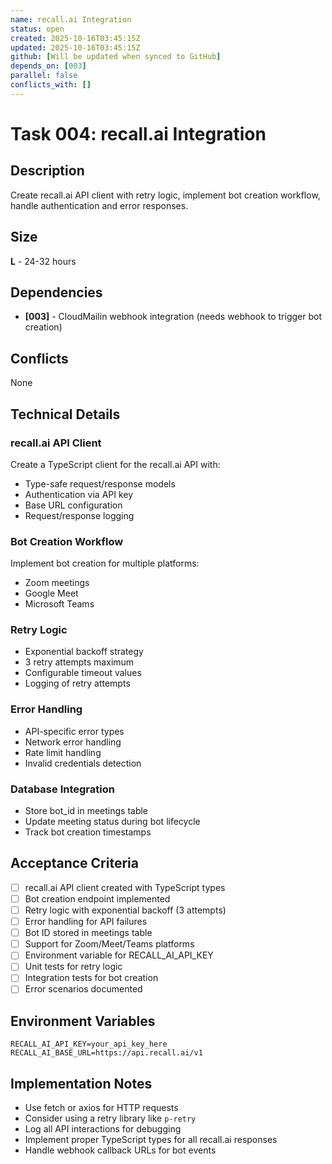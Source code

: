 ```yaml
---
name: recall.ai Integration
status: open
created: 2025-10-16T03:45:15Z
updated: 2025-10-16T03:45:15Z
github: [Will be updated when synced to GitHub]
depends_on: [003]
parallel: false
conflicts_with: []
---
```


# Task 004: recall.ai Integration

## Description

Create recall.ai API client with retry logic, implement bot creation workflow, handle authentication and error responses.

## Size

**L** - 24-32 hours

## Dependencies

- **[003]** - CloudMailin webhook integration (needs webhook to trigger bot creation)

## Conflicts

None

## Technical Details

### recall.ai API Client

Create a TypeScript client for the recall.ai API with:
- Type-safe request/response models
- Authentication via API key
- Base URL configuration
- Request/response logging

### Bot Creation Workflow

Implement bot creation for multiple platforms:
- Zoom meetings
- Google Meet
- Microsoft Teams

### Retry Logic

- Exponential backoff strategy
- 3 retry attempts maximum
- Configurable timeout values
- Logging of retry attempts

### Error Handling

- API-specific error types
- Network error handling
- Rate limit handling
- Invalid credentials detection

### Database Integration

- Store bot_id in meetings table
- Update meeting status during bot lifecycle
- Track bot creation timestamps

## Acceptance Criteria

- [ ] recall.ai API client created with TypeScript types
- [ ] Bot creation endpoint implemented
- [ ] Retry logic with exponential backoff (3 attempts)
- [ ] Error handling for API failures
- [ ] Bot ID stored in meetings table
- [ ] Support for Zoom/Meet/Teams platforms
- [ ] Environment variable for RECALL_AI_API_KEY
- [ ] Unit tests for retry logic
- [ ] Integration tests for bot creation
- [ ] Error scenarios documented

## Environment Variables

```env
RECALL_AI_API_KEY=your_api_key_here
RECALL_AI_BASE_URL=https://api.recall.ai/v1
```

## Implementation Notes

- Use fetch or axios for HTTP requests
- Consider using a retry library like `p-retry`
- Log all API interactions for debugging
- Implement proper TypeScript types for all recall.ai responses
- Handle webhook callback URLs for bot events
